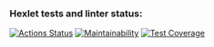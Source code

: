 ### Hexlet tests and linter status:
[![Actions Status](https://github.com/AMSmirnova/java-project-78/actions/workflows/hexlet-check.yml/badge.svg)](https://github.com/AMSmirnova/java-project-78/actions)
[![Maintainability](https://api.codeclimate.com/v1/badges/ebf4450b2d1e8003b439/maintainability)](https://codeclimate.com/github/AMSmirnova/java-project-78/maintainability)
[![Test Coverage](https://api.codeclimate.com/v1/badges/ebf4450b2d1e8003b439/test_coverage)](https://codeclimate.com/github/AMSmirnova/java-project-78/test_coverage)